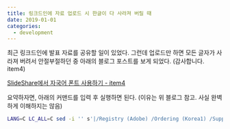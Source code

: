 ```yaml
---
title: 링크드인에 자료 업로드 시 한글이 다 사라져 버릴 때
date: 2019-01-01
categories:
  - development
---
```


최근 링크드인에 발표 자료를 공유할 일이 있었다. 그런데 업로드만 하면 모든 글자가 사라져 버려서 안절부절하던 중 아래의 블로그 포스트를 보게 되었다. (감사합니다. item4)

[SlideShare에서 자국어 폰트 사용하기 - item4](https://item4.github.io/2016-10-31/Way-to-Use-Homeland-Fonts-on-SlideShare)

요약하자면, 아래의 커맨드를 입력 후 실행하면 된다. (이유는 위 블로그 참고. 사실 완벽하게 이해하지는 않음)

```bash
LANG=C LC_ALL=C sed -i '' s'|/Registry (Adobe) /Ordering (Korea1) /Supplement [0-9]|/Registry(Adobe) /Ordering(Identity) /Supplement 0|g' /path/to/pdf.pdf
```